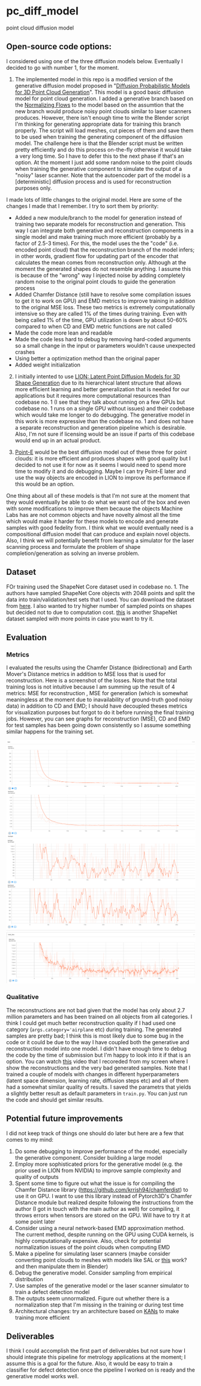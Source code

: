 # pc_diff_model
point cloud diffusion model

## Open-source code options:
I considered using one of the three diffusion models below. Eventually I decided to go with number 1, for the moment.

1. The implemented model in this repo is a modified version of the generative diffusion model proposed in "[Diffusion Probabilistic Models for 3D Point Cloud Generation](https://github.com/luost26/diffusion-point-cloud)". This model is a good basic diffusion model for point cloud generation. I added a generative branch based on the [Normalizing Flows](https://proceedings.mlr.press/v37/rezende15) to the model based on the assumtion that the new branch would produce noisy point clouds similar to laser scanners produces. However, there isn't enough time to write the Blender script I'm thinking for generating appropriate data for training this branch properly. The script will load meshes, cut pieces of them and save them to be used when training the generating component of the diffusion model. The challenge here is that the Blender script must be written pretty efficiently and do this process on-the-fly otherwise it would take a very long time. So I have to defer this to the next phase if that's an option. At the moment I just add some random noise to the point clouds when training the generative component to simulate the output of a "noisy" laser scanner. Note that the autoencoder part of the model is a [deterministic] diffusion process and is used for reconstruction purposes only.

I made lots of little changes to the original model. Here are some of the changes I made that I remember. I try to sort them by priority:
- Added a new module/branch to the model for generation instead of training two separate models for reconstruction and generation. This way I can integrate both generative and reconstruction components in a single model and make training much more efficient (probably by a factor of 2.5-3 times). For this, the model uses the the "code" (i.e. encoded point cloud) that the reconstruction branch of the model infers; in other words, gradient flow for updating part of the encoder that calculates the mean comes from reconstruction only. Although at the moment the generated shapes do not resemble anything. I assume this is because of the "wrong" way I injected noise by adding completely random noise to the original point clouds to guide the generation process
- Added Chamfer Distance (still have to resolve some compilation issues to get it to work on GPU) and EMD metrics to improve training in addition to the original MSE loss. These two metrics is extremely computationally intensive so they are called 1% of the times during training. Even with being called 1% of the time, GPU utilization is down by about 50-60% compared to when CD and EMD metric functions are not called
- Made the code more lean and readable
- Made the code less hard to debug by removing hard-coded arguments so a small change in the input or parameters wouldn't cause unexpected crashes
- Using better a optimization method than the original paper
- Added weight initialization


2. I initially intented to use [LION: Latent Point Diffusion Models for 3D Shape Generation](https://research.nvidia.com/labs/toronto-ai/LION/) due to its hierarchical latent structure that allows more efficient learning and better generalization that is needed for our applications but it requires more computational resources than codebase no. 1 (I see that they talk about running on a few GPUs but codebase no. 1 runs on a single GPU without issues) and their codebase  which would take me longer to do debugging. The generative model in this work is more expressive than the codebase no. 1 and does not have a separate reconstruction and generation pipeline which is desirable. Also, I'm not sure if licensing would be an issue if parts of this codebase would end up in an actual product.

3. [Point-E](https://github.com/openai/point-e) would be the best diffusion model out of these three for point clouds: it is more efficient and produces shapes with good quality but I decided to not use it for now as it seems I would need to spend more time to modify it and do debugging. Maybe I can try Point-E later and use the way objects are encoded in LION to improve its performance if this would be an option.

One thing about all of these models is that I'm not sure at the moment that they would eventually be able to do what we want out of the box and even with some modifications to improve them because the objects Machine Labs has are not common objects and have novelty almost all the time which would make it harder for these models to encode and generate samples with good fedelity from. I think what we would eventually need is a compositional diffusion model that can produce and explain novel objects. Also, I think we will potentially benefit from learning a simulator for the laser scanning process and formulate the problem of shape completion/generation as solving an inverse problem.

## Dataset

FOr training used the ShapeNet Core dataset used in codebase no. 1. The authors have sampled ShapeNet Core objects with 2048 points and split the data into train/validation/test sets that I used. You can download the dataset from [here](https://drive.google.com/drive/folders/1Su0hCuGFo1AGrNb_VMNnlF7qeQwKjfhZ). I also wanted to try higher number of sampled points on shapes but decided not to due to computation cost. [this](https://github.com/stevenygd/PointFlow?tab=readme-ov-file#dataset) is another ShapeNet dataset sampled with more points in case you want to try it.

## Evaluation

### Metrics
I evaluated the results using the Chamfer Distance (bidirectional) and Earth Mover's Distance metrics in addition to MSE loss that is used for reconstruction. Here is a screenshot of the losses. Note that the total training loss is not intuitive because I am summing up the result of 4 metrics: MSE for reconstruction , MSE for generation (which is somewhat meaningless at the moment due to inavailability of ground-truth good noisy data) in addition to CD and EMD; I should have decoupled theses metrics for visualization purposes but forgot to do it before running the final training jobs. However, you can see graphs for reconstruction (MSE), CD and EMD for test samples has been going down consistently so I assume something similar happens for the training set.

<img src=evaluation/tensorboard_metrics1.png>
<img src=evaluation/tensorboard_metrics2.png>
<img src=evaluation/tensorboard_metrics3.png>

### Qualitative
The reconstructions are not bad given that the model has only about 2.7 million parameters and has been trained on all objects from all categories. I think I could get much better reconstruction quality if I had used one category (`args.category='airplane` etc) during training. The generated samples are pretty bad; I think this is most likely due to some bug in the code or it could be due to the way I have coupled both the generative and reconstruction model into one model. I didn't have enough time to debug the code by the time of submission but I'm happy to look into it if that is an option. You can watch [this](evaluation/tensorboard_meshes.webm) video that I recoreded from my screen where I show the reconstructions and the very bad generated samples. Note that I trained a couple of models with changes in different hyperparameters (latent space dimension, learning rate, diffusion steps etc) and all of them had a somewhat similar quality of results. I saved the parametrs that yields a slightly better result as default parameters in `train.py`. You can just run the code and should get similar results.


## Potential future improvements

I did not keep track of things one should do later but here are a few that comes to my mind:

1. Do some debugging to improve performance of the model, especially the generative component. Consider building a large model
2. Employ more sophisticated priors for the generative model (e.g. the prior used in LION from NVIDIA) to improve sample complexity and quality of outputs
3. Spent some time to figure out what the issue is for compiling the Chamfer Distance library (https://github.com/krrish94/chamferdist) to use it on GPU. I want to use this library instead of Pytorch3D's Chamfer Distance module but realized despite following the instructions from the author (I got in touch with the main author as well) for compiling, it throws errors when tensors are stored on the GPU. Will have to try it at some point later
4. Consider using a neural network-based EMD approximation method. The current method, despite running on the GPU using CUDA kernels, is highly computationally expensive. Also, check for potential normalization issues of the point clouds when computing EMD
5. Make a pipeline for simulating laser scanners (maybe consider converting point clouds to meshes with models like SAL or [this](https://huangjh-pub.github.io/publication/nksr/) work? and then manipulate them in Blender)
6. Debug the generative model. Consider sampling from empirical distribution
7. Use samples of the generative model or the laser scanner simulator to train a defect detection model
8. The outputs seem unnormalized. Figure out whether there is a normalization step that I'm missing in the training or during test time
9. Architectural changes: try an architecture based on [KANs](https://arxiv.org/abs/2404.19756) to make training more efficient

## Deliverables
 
I think I could accomplish the first part of deliverables but not sure how I should integrate this pipeline for metrology applications at the moment; I assume this is a goal for the future. Also, it would be easy to train a classifier for defect detection once the pipeline I worked on is ready and the generative model works well.